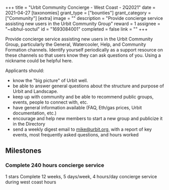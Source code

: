 +++
title = "Urbit Community Concierge - West Coast - 2Q2021"
date = 2021-04-27
[taxonomies]
grant_type = ["bounties"]
grant_category = ["Community"]
[extra]
image = ""
description = "Provide concierge service assisting new users in the Urbit Community Group"
reward = 1
assignee = "~sibhul-soctul"
id = "1693084001"
completed = false
link = ""
+++

Provide concierge service assisting new users in the Urbit Community Group, particularly the General, Watercooler, Help, and Community Formation channels. Identify yourself periodically as a support resource on these channels so that users know they can ask questions of you. Using a nickname could be helpful here.

Applicants should:

- know the "big picture" of Urbit well.
- be able to answer general questions about the structure and purpose of Urbit and Landscape.
- keep up with community and be able to recommend public groups, events, people to connect with, etc.
- have general information available (FAQ, Eth/gas prices, Urbit documentation, etc.)
- encourage and help new members to start a new group and publicize it in the Directory
- send a weekly digest email to mike@urbit.org, with a report of key events, most frequently asked questions, and hours worked

## Milestones


### Complete 240 hours concierge service
1 stars
Complete 12 weeks, 5 days/week, 4 hours/day concierge service during west coast hours

    